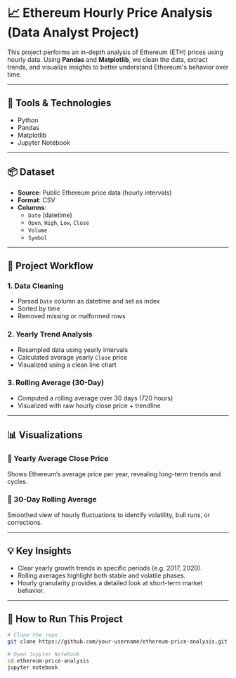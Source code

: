 # 📈 Ethereum Hourly Price Analysis (Data Analyst Project)

This project performs an in-depth analysis of Ethereum (ETH) prices using hourly data. Using **Pandas** and **Matplotlib**, we clean the data, extract trends, and visualize insights to better understand Ethereum's behavior over time.

---

## 🧰 Tools & Technologies

- Python
- Pandas
- Matplotlib
- Jupyter Notebook

---

## 📦 Dataset

- **Source**: Public Ethereum price data (hourly intervals)
- **Format**: CSV
- **Columns**:  
  - `Date` (datetime)  
  - `Open`, `High`, `Low`, `Close`  
  - `Volume`  
  - `Symbol`

---

## 🔧 Project Workflow

### 1. Data Cleaning
- Parsed `Date` column as datetime and set as index
- Sorted by time
- Removed missing or malformed rows

### 2. Yearly Trend Analysis
- Resampled data using yearly intervals
- Calculated average yearly `Close` price
- Visualized using a clean line chart

### 3. Rolling Average (30-Day)
- Computed a rolling average over 30 days (720 hours)
- Visualized with raw hourly close price + trendline

---

## 📊 Visualizations

### 📅 Yearly Average Close Price

Shows Ethereum’s average price per year, revealing long-term trends and cycles.

### 🔁 30-Day Rolling Average

Smoothed view of hourly fluctuations to identify volatility, bull runs, or corrections.

---

## 💡 Key Insights

- Clear yearly growth trends in specific periods (e.g. 2017, 2020).
- Rolling averages highlight both stable and volatile phases.
- Hourly granularity provides a detailed look at short-term market behavior.

---

## 🚀 How to Run This Project

```bash
# Clone the repo
git clone https://github.com/your-username/ethereum-price-analysis.git

# Open Jupyter Notebook
cd ethereum-price-analysis
jupyter notebook
